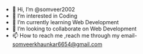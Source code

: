 - 👋 Hi, I’m @somveer2002
- 👀 I’m interested in Coding
- 🌱 I’m currently learning Web Development
- 💞️ I’m looking to collaborate on Web Development
- 📫 How to reach me ,reach me through my email- somveerkhaunkar6654@gmail.com

<!---
somveer2002/somveer2002 is a ✨ special ✨ repository because its `README.md` (this file) appears on your GitHub profile.
You can click the Preview link to take a look at your changes.
--->
